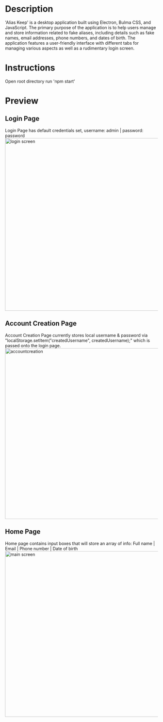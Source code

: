 
# Description
'Alias Keep' is a desktop application built using Electron, Bulma CSS, and JavaScript. 
The primary purpose of the application is to help users manage and store information related to fake aliases, including details such as fake names, email addresses, phone numbers, and dates of birth. 
The application features a user-friendly interface with different tabs for managing various aspects as well as a rudimentary login screen.

# Instructions
Open root directory
run 'npm start'

# Preview
## Login Page
Login Page has default credentials set, username: admin | password: password
<img width="569" alt="login screen" src="https://github.com/Forworddash/AliasKeep/assets/59719097/4b091f74-840b-496c-9665-26e7adbfcb6b">

## Account Creation Page
Account Creation Page currently stores local username & password via "localStorage.setItem("createdUsername", createdUsername);" which is 
passed onto the login page.
<img width="563" alt="accountcreation" src="https://github.com/Forworddash/AliasKeep/assets/59719097/7404f367-11bc-438f-aeb8-a532595b36c8">

## Home Page
Home page contains input boxes that will store an array of info:
Full name | Email | Phone number | Date of birth
<img width="546" alt="main screen" src="https://github.com/Forworddash/AliasKeep/assets/59719097/78020d79-bf61-47e5-8c98-e695f7b741a8">

